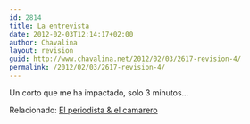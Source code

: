 ```yaml
---
id: 2814
title: La entrevista
date: 2012-02-03T12:14:17+02:00
author: Chavalina
layout: revision
guid: http://www.chavalina.net/2012/02/03/2617-revision-4/
permalink: /2012/02/03/2617-revision-4/
---
```

Un corto que me ha impactado, solo 3 minutos…



Relacionado: [El periodista & el camarero](http://www.chavalina.net/2011/12/29/el-periodista-el-camarero/)